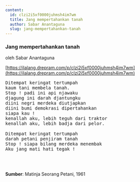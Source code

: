 ```yaml
---
content:
  id: clzi2i5xf0000juhmsh4im7wm
  title: Jang mempertahankan tanah
  author: Sabar Anantaguna
  slug: jang-mempertahankan-tanah
---
```

### Jang mempertahankan tanah

oleh Sabar Anantaguna

[https://ilalang.drepram.com/p/clzi2i5xf0000juhmsh4im7wm](https://ilalang.drepram.com/p/clzi2i5xf0000juhmsh4im7wm)

<pre>
Ditempat keringat tertumpah
kaum tani membela tanah.
Stop ! padi ini api njawaku
djagung ini darah djantungku
diini negri merdeka diutjapkan
diini bumi demokrasi dipertahankan
siapa kau !
kenallah aku, lebih teguh dari traktor
kenallah aku, lebih badja dari pelor.

Ditempat keringat tertumpah
darah petani penjiram tanah
Stop ! siapa bilang merdeka menembak
Aku jang mati hati tegak !
</pre>

<br/><br/>

**Sumber**: Matinja Seorang Petani, 1961
